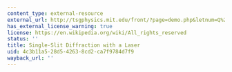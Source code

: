 ```yaml
---
content_type: external-resource
external_url: http://tsgphysics.mit.edu/front/?page=demo.php&letnum=Q%202&show=0
has_external_license_warning: true
license: https://en.wikipedia.org/wiki/All_rights_reserved
status: ''
title: Single-Slit Diffraction with a Laser
uid: 4c3b11a5-28d5-4263-8cd2-ca7f9784d7f9
wayback_url: ''
---
```

